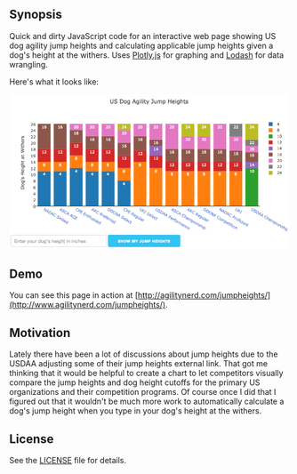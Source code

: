 
## Synopsis

Quick and dirty JavaScript code for an interactive web page showing US dog agility jump heights and calculating applicable jump heights given a dog's height at the withers. Uses [Plotly.js](https://plot.ly/javascript/) for graphing and [Lodash](https://lodash.com/) for data wrangling.

Here's what it looks like:

![Screenshot](jumpheights.png)

## Demo

You can see this page in action at [http://agilitynerd.com/jumpheights/](http://www.agilitynerd.com/jumpheights/).

## Motivation

Lately there have been a lot of discussions about jump heights due to the USDAA adjusting some of their jump heights external link. That got me thinking that it would be helpful to create a chart to let competitors visually compare the jump heights and dog height cutoffs for the primary US organizations and their competition programs. Of course once I did that I figured out that it wouldn't be much more work to automatically calculate a dog's jump height when you type in your dog's height at the withers.

## License

See the [LICENSE](license.txt) file for details.